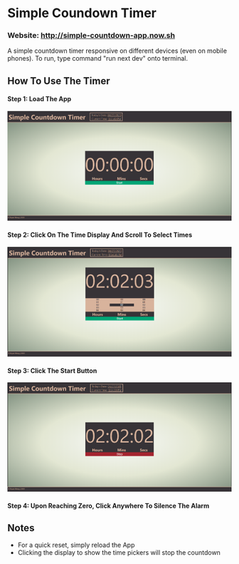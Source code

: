 # Simple Coundown Timer 

### Website: http://simple-countdown-app.now.sh

A simple countdown timer responsive on different devices (even on mobile phones). To run, type command "run next dev" onto terminal.


## How To Use The Timer

#### Step 1: Load The App

![Landing Page of App](./public/Screenshots/screenshot1.png)

#### Step 2: Click On The Time Display And Scroll To Select Times

![Click on Time Display](./public/Screenshots/screenshot2.png)

#### Step 3: Click The Start Button

![Click on Start Button](./public/Screenshots/screenshot3.png)

#### Step 4: Upon Reaching Zero, Click Anywhere To Silence The Alarm


## Notes

* For a quick reset, simply reload the App
* Clicking the display to show the time pickers will stop the countdown